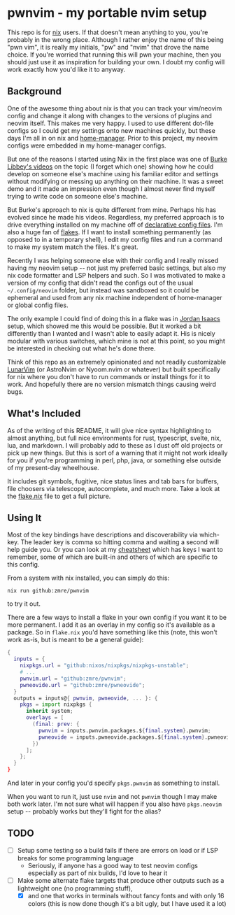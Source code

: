 # pwnvim - my portable nvim setup

This repo is for [nix](https://nixos.org/) users. If that doesn't mean anything to you, you're probably in the wrong place. Although I rather enjoy the name of this being "pwn vim", it is really my initials, "pw" and "nvim" that drove the name choice. If you're worried that running this will pwn your machine, then you should just use it as inspiration for building your own. I doubt my config will work exactly how you'd like it to anyway.

## Background

One of the awesome thing about nix is that you can track your vim/neovim config and change it along with changes to the versions of plugins and neovim itself. This makes me very happy. I used to use different dot-file configs so I could get my settings onto new machines quickly, but these days I'm all in on nix and [home-manager](https://github.com/nix-community/home-manager). Prior to this project, my neovim configs were embedded in my home-manager configs.

But one of the reasons I started using Nix in the first place was one of [Burke Libbey's videos](https://www.youtube.com/channel/UCSW5DqTyfOI9sUvnFoCjBlQ/videos) on the topic (I forget which one) showing how he could develop on someone else's machine using his familiar editor and settings without modifying or messing up anything on their machine. It was a sweet demo and it made an impression even though I almost never find myself trying to write code on someone else's machine.

But Burke's approach to nix is quite different from mine. Perhaps his has evolved since he made his videos. Regardless, my preferred approach is to drive everything installed on my machine off of [declarative config files](https://github.com/zmre/nix-config). I'm also a huge fan of [flakes](https://nixos.wiki/wiki/Flakes). If I want to install something permanently (as opposed to in a temporary shell), I edit my config files and run a command to make my system match the files.  It's great.

Recently I was helping someone else with their config and I really missed having my neovim setup -- not just my preferred basic settings, but also my nix code formatter and LSP helpers and such. So I was motivated to make a version of my config that didn't read the configs out of the usual `~/.config/neovim` folder, but instead was sandboxed so it could be ephemeral and used from any nix machine independent of home-manager or global config files.

The only example I could find of doing this in a flake was in [Jordan Isaacs](https://github.com/jordanisaacs/neovim-flake) setup, which showed me this would be possible.  But it worked a bit differently than I wanted and I wasn't able to easily adapt it. His is nicely modular with various switches, which mine is not at this point, so you might be interested in checking out what he's done there.

Think of this repo as an extremely opinionated and not readily customizable [LunarVim](https://github.com/lunarVim/LunarVim/) (or AstroNvim or Nyoom.nvim or whatever) but built specifically for nix where you don't have to run commands or install things for it to work. And hopefully there are no version mismatch things causing weird bugs.

## What's Included

As of the writing of this README, it will give nice syntax highlighting to almost anything, but full nice environments for rust, typescript, svelte, nix, lua, and markdown. I will probably add to these as I dust off old projects or pick up new things. But this is sort of a warning that it might not work ideally for you if you're programming in perl, php, java, or something else outside of my present-day wheelhouse. 

It includes git symbols, fugitive, nice status lines and tab bars for buffers, file choosers via telescope, autocomplete, and much more. Take a look at the [flake.nix](./flake.nix) file to get a full picture.

## Using It

Most of the key bindings have descriptions and discoverability via which-key. The leader key is comma so hitting comma and waiting a second will help guide you. Or you can look at my [cheatsheet](./cheatsheet.md) which has keys I want to remember, some of which are built-in and others of which are specific to this config.

From a system with nix installed, you can simply do this:

`nix run github:zmre/pwnvim`

to try it out.

There are a few ways to install a flake in your own config if you want it to be more permanent. I add it as an overlay in my config so it's available as a package. So in `flake.nix` you'd have something like this (note, this won't work as-is, but is meant to be a general guide):

```nix
{
  inputs = {
	nixpkgs.url = "github:nixos/nixpkgs/nixpkgs-unstable";
	# ...
	pwnvim.url = "github:zmre/pwnvim";
	pwneovide.url = "github:zmre/pwneovide";
  }
  outputs = inputs@{ pwnvim, pwneovide, ... }: {
	pkgs = import nixpkgs {
	  inherit system;
	  overlays = [
		(final: prev: {
		  pwnvim = inputs.pwnvim.packages.${final.system}.pwnvim;
		  pwneovide = inputs.pwneovide.packages.${final.system}.pwneovide;
		})
	  ];
	};
  }
}
```

And later in your config you'd specify `pkgs.pwnvim` as something to install.

When you want to run it, just use `nvim` and not `pwnvim` though I may make both work later. I'm not sure what will happen if you also have `pkgs.neovim` setup -- probably works but they'll fight for the alias?

## TODO

* [ ] Setup some testing so a build fails if there are errors on load or if LSP breaks for some programming language
  * Seriously, if anyone has a good way to test neovim configs especially as part of nix builds, I'd love to hear it
* [ ] Make some alternate flake targets that produce other outputs such as a lightweight one (no programming stuff), 
  * [x] and one that works in terminals without fancy fonts and with only 16 colors (this is now done though it's a bit ugly, but I have used it a lot)
